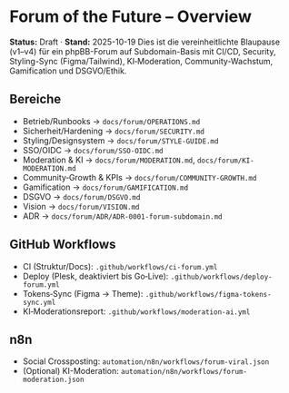 # Forum of the Future – Overview

**Status:** Draft · **Stand:** 2025-10-19
Dies ist die vereinheitlichte Blaupause (v1–v4) für ein phpBB-Forum auf Subdomain-Basis mit CI/CD, Security, Styling-Sync (Figma/Tailwind), KI‑Moderation, Community-Wachstum, Gamification und DSGVO/Ethik.

## Bereiche
- Betrieb/Runbooks → `docs/forum/OPERATIONS.md`
- Sicherheit/Hardening → `docs/forum/SECURITY.md`
- Styling/Designsystem → `docs/forum/STYLE-GUIDE.md`
- SSO/OIDC → `docs/forum/SSO-OIDC.md`
- Moderation & KI → `docs/forum/MODERATION.md`, `docs/forum/KI-MODERATION.md`
- Community‑Growth & KPIs → `docs/forum/COMMUNITY-GROWTH.md`
- Gamification → `docs/forum/GAMIFICATION.md`
- DSGVO → `docs/forum/DSGVO.md`
- Vision → `docs/forum/VISION.md`
- ADR → `docs/forum/ADR/ADR-0001-forum-subdomain.md`

## GitHub Workflows
- CI (Struktur/Docs): `.github/workflows/ci-forum.yml`
- Deploy (Plesk, deaktiviert bis Go‑Live): `.github/workflows/deploy-forum.yml`
- Tokens‑Sync (Figma → Theme): `.github/workflows/figma-tokens-sync.yml`
- KI‑Moderationsreport: `.github/workflows/moderation-ai.yml`

## n8n
- Social Crossposting: `automation/n8n/workflows/forum-viral.json`
- (Optional) KI-Moderation: `automation/n8n/workflows/forum-moderation.json`
